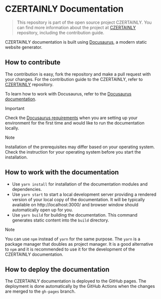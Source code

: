# CZERTAINLY Documentation

> This repository is part of the open source project CZERTAINLY. You can find more information about the project at [CZERTAINLY](https://github.com/3KeyCompany/CZERTAINLY) repository, including the contribution guide.

CZERTAINLY documentation is built using [Docusaurus](https://docusaurus.io/), a modern static website generator.

## How to contribute

The contribution is easy, fork the repository and make a pull request with your changes.
For the contribution guide to the CZERTAINLY, refer to [CZERTAINLY](https://github.com/3KeyCompany/CZERTAINLY) repository.

To learn how to work with Docusaurus, refer to the [Docusaurus documentation](https://docusaurus.io/docs/).

> [!IMPORTANT]  
> Check the [Docusaurus requirements](https://docusaurus.io/docs/installation#requirements) when you are setting up your environment for the first time and would like to run the documentation locally.

> [!NOTE]  
> Installation of the prerequisites may differ based on your operating system. Check the instruction for your operating system before you start the installation.

## How to work with the documentation

- Use `yarn install` for installation of the documentation modules and dependencies.
- Use `yarn start` to start a local development server providing a rendered version of your local copy of the documentation. It will be typically available on http://localhost:3000/ and browser window should automatically open up for you.
- Use `yarn build` for building the documentation. This command generates static content into the `build` directory.

> [!NOTE]  
> You can use `npm` instead of `yarn` for the same purpose. The `yarn` is a package manager that doubles as project manager. It is a good alternative to `npm` and it is recommended to use it for the development of the CZERTAINLY documentation.

## How to deploy the documentation

The CZERTAINLY documentation is deployed to the GitHub pages. The deployment is done automatically by the GitHub Actions when the changes are merged to the `gh-pages` branch.
